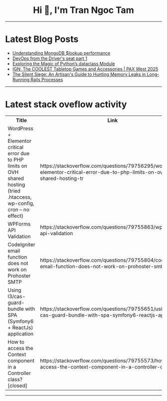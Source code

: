 <h1 align="center">Hi 👋, I'm Tran Ngoc Tam</h1>

---

# Latest Blog Posts 
<!-- BLOG-POST-LIST:START -->
- [Understanding MongoDB $lookup performance](https://dev.to/lusqua/understanding-mongodb-lookup-performance-1l15)
- [DevOps from the Driver&#39;s seat part 1](https://dev.to/robert_scott_339c35174a4d/devops-from-the-drivers-seat-part-1-k60)
- [Exploring the Magic of Python’s dataclass Module](https://dev.to/alvisonhunter/exploring-the-magic-of-pythons-dataclass-module-20mf)
- [IGN: The COOLEST Tabletop Games and Accessories | PAX West 2025](https://dev.to/gg_news/ign-the-coolest-tabletop-games-and-accessories-pax-west-2025-4fc0)
- [The Silent Siege: An Artisan&#39;s Guide to Hunting Memory Leaks in Long-Running Rails Processes](https://dev.to/alex_aslam/the-silent-siege-an-artisans-guide-to-hunting-memory-leaks-in-long-running-rails-processes-19c4)
<!-- BLOG-POST-LIST:END -->

---

# Latest stack oveflow activity
<table>
  <tr><th>Title</th><th>Link</th></tr>
  <!-- STACKOVERFLOW:START --><tr><td>WordPress + Elementor critical error due to PHP limits on OVH shared hosting &lpar;tried .htaccess, wp-config, cron – no effect&rpar;</td><td>https://stackoverflow.com/questions/79756295/wordpress-elementor-critical-error-due-to-php-limits-on-ovh-shared-hosting-tr</td></tr><tr><td>WPForms API Validation</td><td>https://stackoverflow.com/questions/79755863/wpforms-api-validation</td></tr><tr><td>CodeIgniter email function does not work on Prohoster SMTP</td><td>https://stackoverflow.com/questions/79755804/codeigniter-email-function-does-not-work-on-prohoster-smtp</td></tr><tr><td>Using l3/cas-guard-bundle with SPA &lpar;Symfony6 + ReactJs&rpar; application</td><td>https://stackoverflow.com/questions/79755651/using-l3-cas-guard-bundle-with-spa-symfony6-reactjs-application</td></tr><tr><td>How to access the Context component in a Controller class? [closed]</td><td>https://stackoverflow.com/questions/79755573/how-to-access-the-context-component-in-a-controller-class</td></tr><!-- STACKOVERFLOW:END -->
</table>

---


